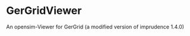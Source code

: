 GerGridViewer
=============

An opensim-Viewer for GerGrid (a modified version of imprudence 1.4.0)
